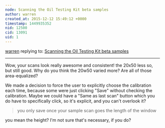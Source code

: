 ```yaml
---
node: Scanning the Oil Testing Kit beta samples
author: warren
created_at: 2015-12-12 15:49:12 +0000
timestamp: 1449935352
nid: 12500
cid: 13091
uid: 1
---
```




[warren](../profile/warren) replying to: [Scanning the Oil Testing Kit beta samples](../notes/stevie/12-11-2015/scanning-the-oil-testing-kit-beta-samples)

----
Wow, your scans look really awesome and consistent! the 20x50 less so, but still good. Why do you think the 20w50 varied more? Are all of those area-equalized?

We made a decision to force the user to explicitly choose the calibration each time, because some were just clicking "Save" without checking the calibration. Maybe we could have a "Same as last scan" button which you do have to specifically click, so it's explicit, and you can't overlook it?

> you only save once your sample scan goes the length of the window

you mean the height? I'm not sure that's necessary, if you do?